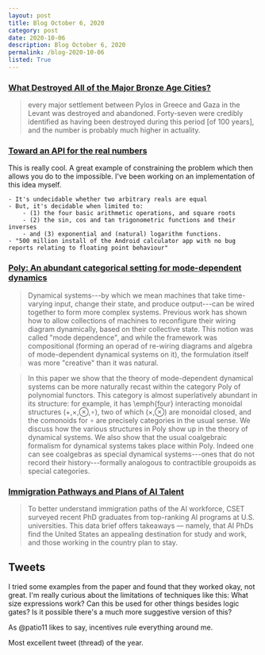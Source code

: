 ```yaml
---
layout: post
title: Blog October 6, 2020
category: post
date: 2020-10-06
description: Blog October 6, 2020
permalink: /blog-2020-10-06
listed: True
---
```


### [What Destroyed All of the Major Bronze Age Cities?](https://medium.com/history-of-yesterday/what-destroyed-all-of-the-major-bronze-age-cities-c07cd434aeaf)

> every major settlement between Pylos in Greece and Gaza in the Levant was destroyed and abandoned. Forty-seven were credibly identified as having been destroyed during this period [of 100 years], and the number is probably much higher in actuality.

### [Toward an API for the real numbers](https://blog.acolyer.org/2020/10/02/toward-an-api-for-the-real-numbers/)

This is really cool. A great example of constraining the problem which then allows you do to the impossible. I've been working on an implementation of this idea myself.

    - It's undecidable whether two arbitrary reals are equal
    - But, it's decidable when limited to:
        - (1) the four basic arithmetic operations, and square roots
        - (2) the sin, cos and tan trigonometric functions and their inverses
        - and (3) exponential and (natural) logarithm functions.
    - "500 million install of the Android calculator app with no bug reports relating to floating point behaviour"

### [Poly: An abundant categorical setting for mode-dependent dynamics](https://arxiv.org/abs/2005.01894)

> Dynamical systems---by which we mean machines that take time-varying input, change their state, and produce output---can be wired together to form more complex systems. Previous work has shown how to allow collections of machines to reconfigure their wiring diagram dynamically, based on their collective state. This notion was called "mode dependence", and while the framework was compositional (forming an operad of re-wiring diagrams and algebra of mode-dependent dynamical systems on it), the formulation itself was more "creative" than it was natural.

> In this paper we show that the theory of mode-dependent dynamical systems can be more naturally recast within the category Poly of polynomial functors. This category is almost superlatively abundant in its structure: for example, it has \emph{four} interacting monoidal structures (+,×,⊗,∘), two of which (×,⊗) are monoidal closed, and the comonoids for ∘ are precisely categories in the usual sense. We discuss how the various structures in Poly show up in the theory of dynamical systems. We also show that the usual coalgebraic formalism for dynamical systems takes place within Poly. Indeed one can see coalgebras as special dynamical systems---ones that do not record their history---formally analogous to contractible groupoids as special categories.

### [Immigration Pathways and Plans of AI Talent](https://cset.georgetown.edu/research/immigration-pathways-and-plans-of-ai-talent/)

> To better understand immigration paths of the AI workforce, CSET surveyed recent PhD graduates from top-ranking AI programs at U.S. universities. This data brief offers takeaways — namely, that AI PhDs find the United States an appealing destination for study and work, and those working in the country plan to stay.


## Tweets

<Tweet tweetLink="alexeyguzey/status/1048962031829880832" />
<Tweet tweetLink="XiXiDu/status/1113123198202208257" />

I tried some examples from the paper and found that they worked okay, not great. I'm really curious about the limitations of techniques like this: What size expressions work? Can this be used for other things besides logic gates? Is it possible there's a much more suggestive version of this?

<Tweet tweetLink="TrungTPhan/status/1311300651645767682" />

As @patio11 likes to say, incentives rule everything around me.

<Tweet tweetLink="JoaquimCampa/status/1311391615425093634" />
<Tweet tweetLink="left_pad/status/1313245209917087745" />
<Tweet tweetLink="andy_matuschak/status/1313321485293871106" />

<Tweet tweetLink="patio11/status/1312972409809428480" />
<Tweet tweetLink="patio11/status/1302097121982574592" />

<Tweet tweetLink="Ben_Reinhardt/status/1302657377573965832" />

Most excellent tweet (thread) of the year.

<Tweet tweetLink="ctbeiser/status/1311577725702828032" />
<Tweet tweetLink="TEGNicholas/status/1311282961581473793" />
<Tweet tweetLink="AndrewCMyers/status/1311342914149154817" />
<Tweet tweetLink="andrejbauer/status/1311190854246301696" />
<Tweet tweetLink="davidad/status/1310951723285053441" />
